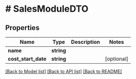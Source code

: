 # # SalesModuleDTO

## Properties

Name | Type | Description | Notes
------------ | ------------- | ------------- | -------------
**name** | **string** |  |
**cost_start_date** | **string** |  | [optional]

[[Back to Model list]](../../README.md#models) [[Back to API list]](../../README.md#endpoints) [[Back to README]](../../README.md)
